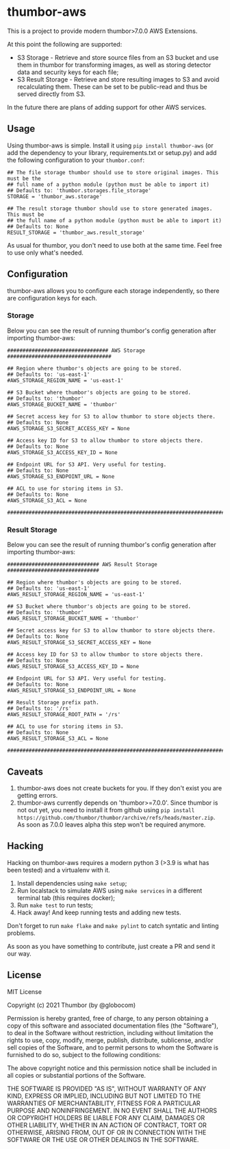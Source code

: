 # thumbor-aws

This is a project to provide modern thumbor>7.0.0 AWS Extensions.

At this point the following are supported:

* S3 Storage - Retrieve and store source files from an S3 bucket and use them in thumbor for transforming images, as well as storing detector data and security keys for each file;
* S3 Result Storage - Retrieve and store resulting images to S3 and avoid recalculating them. These can be set to be public-read and thus be served directly from S3.

In the future there are plans of adding support for other AWS services.

## Usage

Using thumbor-aws is simple. Install it using `pip install thumbor-aws` (or add the dependency to your library, requirements.txt or setup.py) and add the following configuration to your `thumbor.conf`:

```
## The file storage thumbor should use to store original images. This must be the
## full name of a python module (python must be able to import it)
## Defaults to: 'thumbor.storages.file_storage'
STORAGE = 'thumbor_aws.storage'

## The result storage thumbor should use to store generated images. This must be
## the full name of a python module (python must be able to import it)
## Defaults to: None
RESULT_STORAGE = 'thumbor_aws.result_storage'
```

As usual for thumbor, you don't need to use both at the same time. Feel free to use only what's needed.

## Configuration

thumbor-aws allows you to configure each storage independently, so there are configuration keys for each.

### Storage

Below you can see the result of running thumbor's config generation after importing thumbor-aws:

```
################################# AWS Storage ##################################

## Region where thumbor's objects are going to be stored.
## Defaults to: 'us-east-1'
#AWS_STORAGE_REGION_NAME = 'us-east-1'

## S3 Bucket where thumbor's objects are going to be stored.
## Defaults to: 'thumbor'
#AWS_STORAGE_BUCKET_NAME = 'thumbor'

## Secret access key for S3 to allow thumbor to store objects there.
## Defaults to: None
#AWS_STORAGE_S3_SECRET_ACCESS_KEY = None

## Access key ID for S3 to allow thumbor to store objects there.
## Defaults to: None
#AWS_STORAGE_S3_ACCESS_KEY_ID = None

## Endpoint URL for S3 API. Very useful for testing.
## Defaults to: None
#AWS_STORAGE_S3_ENDPOINT_URL = None

## ACL to use for storing items in S3.
## Defaults to: None
#AWS_STORAGE_S3_ACL = None

################################################################################
```

### Result Storage

Below you can see the result of running thumbor's config generation after importing thumbor-aws:

```
############################## AWS Result Storage ##############################

## Region where thumbor's objects are going to be stored.
## Defaults to: 'us-east-1'
#AWS_RESULT_STORAGE_REGION_NAME = 'us-east-1'

## S3 Bucket where thumbor's objects are going to be stored.
## Defaults to: 'thumbor'
#AWS_RESULT_STORAGE_BUCKET_NAME = 'thumbor'

## Secret access key for S3 to allow thumbor to store objects there.
## Defaults to: None
#AWS_RESULT_STORAGE_S3_SECRET_ACCESS_KEY = None

## Access key ID for S3 to allow thumbor to store objects there.
## Defaults to: None
#AWS_RESULT_STORAGE_S3_ACCESS_KEY_ID = None

## Endpoint URL for S3 API. Very useful for testing.
## Defaults to: None
#AWS_RESULT_STORAGE_S3_ENDPOINT_URL = None

## Result Storage prefix path.
## Defaults to: '/rs'
#AWS_RESULT_STORAGE_ROOT_PATH = '/rs'

## ACL to use for storing items in S3.
## Defaults to: None
#AWS_RESULT_STORAGE_S3_ACL = None

################################################################################
```

## Caveats

1. thumbor-aws does not create buckets for you. If they don't exist you are getting errors.
2. thumbor-aws currently depends on 'thumbor>=7.0.0'. Since thumbor is not out yet, you need to install it from github using `pip install https://github.com/thumbor/thumbor/archive/refs/heads/master.zip`. As soon as 7.0.0 leaves alpha this step won't be required anymore.

## Hacking

Hacking on thumbor-aws requires a modern python 3 (>3.9 is what has been tested) and a virtualenv with it.

1. Install dependencies using `make setup`;
2. Run localstack to simulate AWS using `make services` in a different terminal tab (this requires docker);
3. Run `make test` to run tests;
4. Hack away! And keep running tests and adding new tests.

Don't forget to run `make flake` and `make pylint` to catch syntatic and linting problems.

As soon as you have something to contribute, just create a PR and send it our way.

## License

MIT License

Copyright (c) 2021 Thumbor (by @globocom)

Permission is hereby granted, free of charge, to any person obtaining a copy
of this software and associated documentation files (the "Software"), to deal
in the Software without restriction, including without limitation the rights
to use, copy, modify, merge, publish, distribute, sublicense, and/or sell
copies of the Software, and to permit persons to whom the Software is
furnished to do so, subject to the following conditions:

The above copyright notice and this permission notice shall be included in all
copies or substantial portions of the Software.

THE SOFTWARE IS PROVIDED "AS IS", WITHOUT WARRANTY OF ANY KIND, EXPRESS OR
IMPLIED, INCLUDING BUT NOT LIMITED TO THE WARRANTIES OF MERCHANTABILITY,
FITNESS FOR A PARTICULAR PURPOSE AND NONINFRINGEMENT. IN NO EVENT SHALL THE
AUTHORS OR COPYRIGHT HOLDERS BE LIABLE FOR ANY CLAIM, DAMAGES OR OTHER
LIABILITY, WHETHER IN AN ACTION OF CONTRACT, TORT OR OTHERWISE, ARISING FROM,
OUT OF OR IN CONNECTION WITH THE SOFTWARE OR THE USE OR OTHER DEALINGS IN THE
SOFTWARE.
